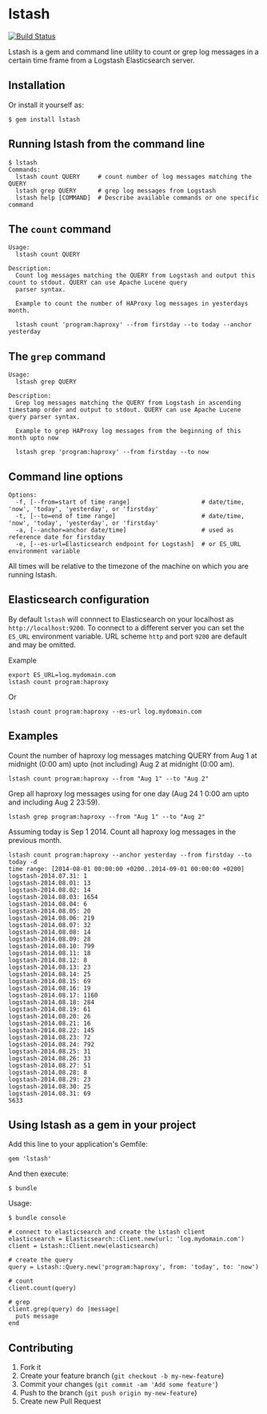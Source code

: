 # lstash

[![Build Status](https://travis-ci.org/kjwierenga/lstash.svg?branch=master)](https://travis-ci.org/kjwierenga/lstash)

Lstash is a gem and command line utility to count or grep log messages in a certain time frame from a Logstash Elasticsearch server.

## Installation

Or install it yourself as:

    $ gem install lstash

## Running lstash from the command line

	$ lstash
	Commands:
	  lstash count QUERY     # count number of log messages matching the QUERY
	  lstash grep QUERY      # grep log messages from Logstash
	  lstash help [COMMAND]  # Describe available commands or one specific command

## The `count` command

	Usage:
	  lstash count QUERY

	Description:
	  Count log messages matching the QUERY from Logstash and output this count to stdout. QUERY can use Apache Lucene query 
	  parser syntax.

	  Example to count the number of HAProxy log messages in yesterdays month.

	  lstash count 'program:haproxy' --from firstday --to today --anchor yesterday

## The `grep` command

	Usage:
	  lstash grep QUERY

	Description:
	  Grep log messages matching the QUERY from Logstash in ascending timestamp order and output to stdout. QUERY can use Apache Lucene query parser syntax.

	  Example to grep HAProxy log messages from the beginning of this month upto now

	  lstash grep 'program:haproxy' --from firstday --to now

## Command line options

	Options:
	  -f, [--from=start of time range]                    # date/time, 'now', 'today', 'yesterday', or 'firstday'
	  -t, [--to=end of time range]                        # date/time, 'now', 'today', 'yesterday', or 'firstday'
	  -a, [--anchor=anchor date/time]                     # used as reference date for firstday
	  -e, [--es-url=Elasticsearch endpoint for Logstash]  # or ES_URL environment variable

All times will be relative to the timezone of the machine on which you are running lstash.

## Elasticsearch configuration

By default `lstash` will connnect to Elasticsearch on your localhost as `http://localhost:9200`. To connect
to a different server you can set the `ES_URL` environment variable. URL scheme `http` and port `9200` are default
and may be omitted.

Example

    export ES_URL=log.mydomain.com
    lstash count program:haproxy

Or

	lstash count program:haproxy --es-url log.mydomain.com

## Examples

Count the number of haproxy log messages matching QUERY from Aug 1 at midnight (0:00 am) upto (not including) Aug 2 at midnight (0:00 am).

    lstash count program:haproxy --from "Aug 1" --to "Aug 2"

Grep all haproxy log messages using for one day (Aug 24 1 0:00 am upto and including Aug 2 23:59).

    lstash grep program:haproxy --from "Aug 1" --to "Aug 2"

Assuming today is Sep 1 2014. Count all haproxy log messages in the previous month.

	lstash count program:haproxy --anchor yesterday --from firstday --to today -d
	time range: [2014-08-01 00:00:00 +0200..2014-09-01 00:00:00 +0200]
	logstash-2014.07.31: 1 
	logstash-2014.08.01: 13 
	logstash-2014.08.02: 14 
	logstash-2014.08.03: 1654 
	logstash-2014.08.04: 6 
	logstash-2014.08.05: 20 
	logstash-2014.08.06: 219 
	logstash-2014.08.07: 32 
	logstash-2014.08.08: 14 
	logstash-2014.08.09: 28 
	logstash-2014.08.10: 799 
	logstash-2014.08.11: 18 
	logstash-2014.08.12: 8 
	logstash-2014.08.13: 23 
	logstash-2014.08.14: 25 
	logstash-2014.08.15: 69 
	logstash-2014.08.16: 19 
	logstash-2014.08.17: 1160 
	logstash-2014.08.18: 284 
	logstash-2014.08.19: 61 
	logstash-2014.08.20: 26 
	logstash-2014.08.21: 16 
	logstash-2014.08.22: 145 
	logstash-2014.08.23: 72 
	logstash-2014.08.24: 792 
	logstash-2014.08.25: 31 
	logstash-2014.08.26: 33 
	logstash-2014.08.27: 51 
	logstash-2014.08.28: 8 
	logstash-2014.08.29: 23 
	logstash-2014.08.30: 25 
	logstash-2014.08.31: 69 
	5633

## Using lstash as a gem in your project

Add this line to your application's Gemfile:

    gem 'lstash'

And then execute:

    $ bundle

Usage:

	$ bundle console

	# connect to elasticsearch and create the Lstash client
	elasticsearch = Elasticsearch::Client.new(url: 'log.mydomain.com')
	client = Lstash::Client.new(elasticsearch)

	# create the query
	query = Lstash::Query.new('program:haproxy', from: 'today', to: 'now')

	# count
	client.count(query)

	# grep
	client.grep(query) do |message|
	  puts message
	end

## Contributing

1. Fork it
2. Create your feature branch (`git checkout -b my-new-feature`)
3. Commit your changes (`git commit -am 'Add some feature'`)
4. Push to the branch (`git push origin my-new-feature`)
5. Create new Pull Request
